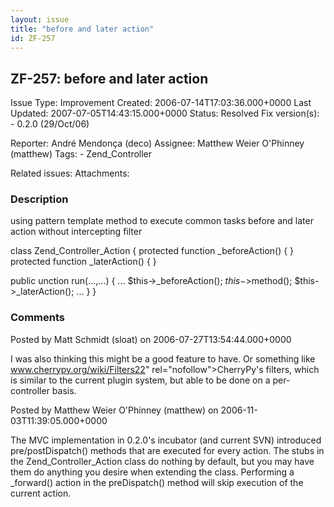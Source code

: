 ```yaml
---
layout: issue
title: "before and later action"
id: ZF-257
---
```


ZF-257: before and later action
-------------------------------

 Issue Type: Improvement Created: 2006-07-14T17:03:36.000+0000 Last Updated: 2007-07-05T14:43:15.000+0000 Status: Resolved Fix version(s): - 0.2.0 (29/Oct/06)
 
 Reporter:  André Mendonça (deco)  Assignee:  Matthew Weier O'Phinney (matthew)  Tags: - Zend\_Controller
 
 Related issues: 
 Attachments: 
### Description

using pattern template method to execute common tasks before and later action without intercepting filter

class Zend\_Controller\_Action { protected function \_beforeAction() { } protected function \_laterAction() { }

public unction run(...,...) { ... $this->\_beforeAction(); $this->$method(); $this->\_laterAction(); ... } }

 

 

### Comments

Posted by Matt Schmidt (sloat) on 2006-07-27T13:54:44.000+0000

I was also thinking this might be a good feature to have. Or something like <a href="">www.cherrypy.org/wiki/Filters22</a>" rel="nofollow">CherryPy's filters, which is similar to the current plugin system, but able to be done on a per-controller basis.

 

 

Posted by Matthew Weier O'Phinney (matthew) on 2006-11-03T11:39:05.000+0000

The MVC implementation in 0.2.0's incubator (and current SVN) introduced pre/postDispatch() methods that are executed for every action. The stubs in the Zend\_Controller\_Action class do nothing by default, but you may have them do anything you desire when extending the class. Performing a \_forward() action in the preDispatch() method will skip execution of the current action.

 

 